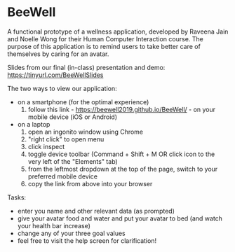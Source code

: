 # BeeWell

A functional prototype of a wellness application, developed by Raveena Jain and Noelle Wong for their Human Computer Interaction course.
The purpose of this application is to remind users to take better care of themselves by caring for an avatar.

Slides from our final (in-class) presentation and demo: https://tinyurl.com/BeeWellSlides

The two ways to view our application:
  * on a smartphone (for the optimal experience)
    1. follow this link - https://beewell2019.github.io/BeeWell/ - on your mobile device (iOS or Android)
  * on a laptop
    1. open an ingonito window using Chrome
    2. "right click" to open menu
    3. click inspect
    4. toggle device toolbar (Command + Shift + M OR click icon to the very left of the "Elements" tab)
    5. from the leftmost dropdown at the top of the page, switch to your preferred mobile device
    6. copy the link from above into your browser

Tasks:
 * enter you name and other relevant data (as prompted)
 * give your avatar food and water and put your avatar to bed (and watch your health bar increase)
 * change any of your three goal values
 * feel free to visit the help screen for clarification!
